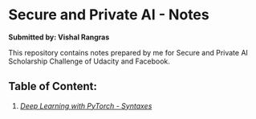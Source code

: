 # Secure and Private AI - Notes
**Submitted by: Vishal Rangras**

This repository contains notes prepared by me for Secure and Private AI Scholarship Challenge of Udacity and Facebook.

## Table of Content:

1. *[Deep Learning with PyTorch - Syntaxes](https://github.com/vishalrangras/secure_ai_notes/blob/master/02-deep_learning_w_pytorch/Syntax.md)*